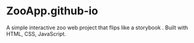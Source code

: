 # ZooApp.github-io
A simple interactive zoo web project that flips like a storybook . Built with HTML, CSS, JavaScript.
